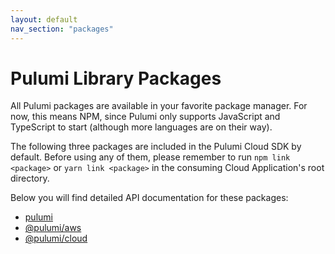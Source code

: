```yaml
---
layout: default
nav_section: "packages"
---
```


# Pulumi Library Packages

All Pulumi packages are available in your favorite package manager.  For now, this means NPM, since Pulumi only
supports JavaScript and TypeScript to start (although more languages are on their way).

The following three packages are included in the Pulumi Cloud SDK by default.  Before using any of them, please
remember to run `npm link <package>` or `yarn link <package>` in the consuming Cloud Application's root directory.

Below you will find detailed API documentation for these packages:

* [pulumi](/packages/pulumi)
* [@pulumi/aws](/packages/pulumi-aws)
* [@pulumi/cloud](/packages/pulumi-cloud)

